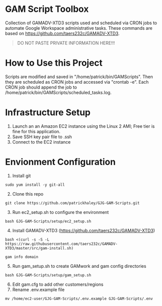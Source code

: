 # GAM Script Toolbox
Collection of GAMADV-XTD3 scripts used and scheduled via CRON jobs to 
automate Google Workspace administrative tasks. These commands are based 
on https://github.com/taers232c/GAMADV-XTD3.

> DO NOT PASTE PRIVATE INFORMATION HERE!!!

# How to Use this Project
Scripts are modified and saved in "/home/patrick/bin/GAMScripts". Then they are scheduled as CRON jobs and accessed via "crontab -e". Each CRON job should append the job to /home/patrick/bin/GAMScripts/scheduled_tasks.log.

# Infrastructure Setup
1. Launch an an Amazon EC2 instance using the Linux 2 AMI; Free tier is fine for this application.
2. Save SSH key pair file to .ssh
3. Connect to the EC2 instance

# Envionment Configuration
1. Install git
```
sudo yum install -y git-all
```
2. Clone this repo
```
git clone https://github.com/patrickhaley/GJG-GAM-Scripts.git
```
3. Run ec2_setup.sh to configure the environment
```
bash GJG-GAM-Scripts/setup/ec2_setup.sh
```
4. Install GAMADV-XTD3 (https://github.com/taers232c/GAMADV-XTD3)
```
bash <(curl -s -S -L https://raw.githubusercontent.com/taers232c/GAMADV-XTD3/master/src/gam-install.sh)
```
```
gam info domain
```
5. Run gam_setup.sh to create GAMwork and gam config directories
```
bash GJG-GAM-Scripts/setup/gam_setup.sh
```
6. Edit gam.cfg to add other customers/regions
7. Rename .env.example file
```
mv /home/ec2-user/GJG-GAM-Scripts/.env.example GJG-GAM-Scripts/.env
```